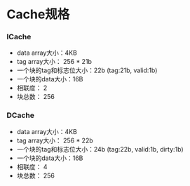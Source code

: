 # Cache规格

### ICache
* data array大小：4KB
* tag array大小： 256 * 21b
* 一个块的tag和标志位大小：22b (tag:21b, valid:1b)
* 一个块的data大小：16B
* 相联度： 2
* 块总数： 256

### DCache
* data array大小：4KB
* tag array大小： 256 * 22b
* 一个块的tag和标志位大小：24b (tag:22b, valid:1b, dirty:1b)
* 一个块的data大小：16B
* 相联度： 4
* 块总数： 256
